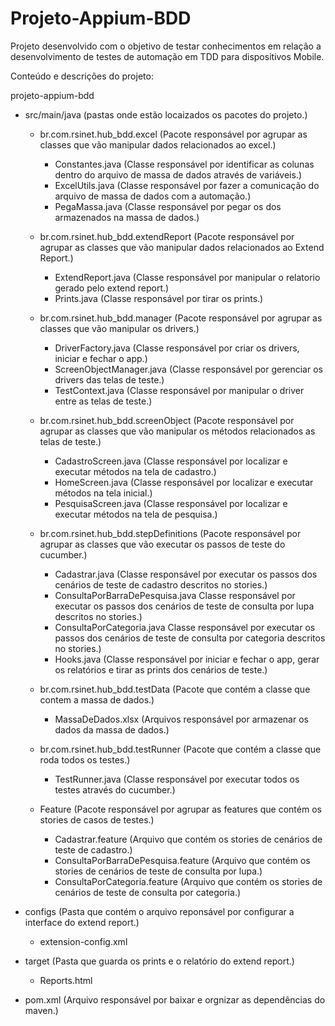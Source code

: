 # Projeto-Appium-BDD

Projeto desenvolvido com o objetivo de testar conhecimentos em relação a desenvolvimento de testes de automação em TDD para dispositivos Mobile.

Conteúdo e descrições do projeto:

projeto-appium-bdd

  - src/main/java (pastas onde estão locaizados os pacotes do projeto.)
  
    - br.com.rsinet.hub_bdd.excel (Pacote responsável por agrupar as classes que vão manipular dados relacionados ao excel.)
      - Constantes.java (Classe responsável por identificar as colunas dentro do arquivo de massa de dados através de variáveis.)
      - ExcelUtils.java (Classe responsável por fazer a comunicação do arquivo de massa de dados com a automação.)
      - PegaMassa.java (Classe responsável por pegar os dos armazenados na massa de dados.)
      
    - br.com.rsinet.hub_bdd.extendReport (Pacote responsável por agrupar as classes que vão manipular dados relacionados ao Extend Report.)
      - ExtendReport.java (Classe responsável por manipular o relatorio gerado pelo extend report.)
      - Prints.java (Classe responsável por tirar os prints.)
      
    - br.com.rsinet.hub_bdd.manager (Pacote responsável por agrupar as classes que vão manipular os drivers.)
      - DriverFactory.java (Classe responsável por criar os drivers, iniciar e fechar o app.)
      - ScreenObjectManager.java (Classe responsável por gerenciar os drivers das telas de teste.)
      - TestContext.java (Classe responsável por manipular o driver entre as telas de teste.)
      
    - br.com.rsinet.hub_bdd.screenObject (Pacote responsável por agrupar as classes que vão manipular os métodos relacionados as telas de teste.)
      - CadastroScreen.java (Classe responsável por localizar e executar métodos na tela de cadastro.)
      - HomeScreen.java (Classe responsável por localizar e executar métodos na tela inicial.)
      - PesquisaScreen.java (Classe responsável por localizar e executar métodos na tela de pesquisa.)
      
    - br.com.rsinet.hub_bdd.stepDefinitions (Pacote responsável por agrupar as classes que vão executar os passos de teste do cucumber.)
      - Cadastrar.java (Classe responsável por executar os passos dos cenários de teste de cadastro descritos no stories.)
      - ConsultaPorBarraDePesquisa.java Classe responsável por executar os passos dos cenários de teste de consulta por lupa descritos no stories.)
      - ConsultaPorCategoria.java Classe responsável por executar os passos dos cenários de teste de consulta por categoria descritos no stories.)
      - Hooks.java (Classe responsável por iniciar e fechar o app, gerar os relatórios e tirar as prints dos cenários de teste.)
      
    - br.com.rsinet.hub_bdd.testData (Pacote que contém a classe que contem a massa de dados.)
      - MassaDeDados.xlsx (Arquivos responsável por armazenar os dados da massa de dados.)
      
    - br.com.rsinet.hub_bdd.testRunner (Pacote que contém a classe que roda todos os testes.)
      - TestRunner.java (Classe responsável por executar todos os testes através do cucumber.)
      
    - Feature (Pacote responsável por agrupar as features que contém os stories de casos de testes.)
      - Cadastrar.feature (Arquivo que contém os stories de cenários de teste de cadastro.)
      - ConsultaPorBarraDePesquisa.feature (Arquivo que contém os stories de cenários de teste de consulta por lupa.)
      - ConsultaPorCategoria.feature (Arquivo que contém os stories de cenários de teste de consulta por categoria.)
    
  - configs (Pasta que contém o arquivo reponsável por configurar a interface do extend report.)
    - extension-config.xml
  
  - target (Pasta que guarda os prints e o relatório do extend report.)
    - Reports.html
  
  - pom.xml (Arquivo responsável por baixar e orgnizar as dependências do maven.)
